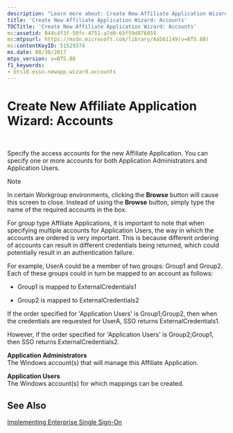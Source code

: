 ```yaml
---
description: "Learn more about: Create New Affiliate Application Wizard: Accounts"
title: 'Create New Affiliate Application Wizard: Accounts'
TOCTitle: 'Create New Affiliate Application Wizard: Accounts'
ms:assetid: 844c4f3f-50fc-4751-a7d0-65f59d876059
ms:mtpsurl: https://msdn.microsoft.com/library/Aa561149(v=BTS.80)
ms:contentKeyID: 51529374
ms.date: 08/30/2017
mtps_version: v=BTS.80
f1_keywords:
- bts10.esso.newapp.wizard.accounts
---
```


# Create New Affiliate Application Wizard: Accounts

 

Specify the access accounts for the new Affiliate Application. You can specify one or more accounts for both Application Administrators and Application Users.


> [!NOTE]
> <P>In certain Workgroup environments, clicking the <STRONG>Browse</STRONG> button will cause this screen to close. Instead of using the <STRONG>Browse</STRONG> button, simply type the name of the required accounts in the box.</P>



For group type Affiliate Applications, it is important to note that when specifying multiple accounts for Application Users, the way in which the accounts are ordered is very important. This is because different ordering of accounts can result in different credentials being returned, which could potentially result in an authentication failure.

For example, UserA could be a member of two groups: Group1 and Group2. Each of these groups could in turn be mapped to an account as follows:

  - Group1 is mapped to ExternalCredentials1

  - Group2 is mapped to ExternalCredentials2

If the order specified for 'Application Users' is Group1;Group2, then when the credentials are requested for UserA, SSO returns ExternalCredentials1.

However, if the order specified for 'Application Users' is Group2;Group1, then SSO returns ExternalCredentials2.

**Application Administrators**  
The Windows account(s) that will manage this Affiliate Application.

**Application Users**  
The Windows account(s) for which mappings can be created.

## See Also

[Implementing Enterprise Single Sign-On](https://msdn.microsoft.com/library/aa558712\(v=bts.80\))

